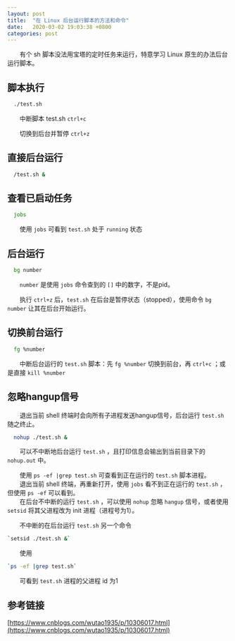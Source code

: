 ```yaml
---
layout: post
title:  "在 Linux 后台运行脚本的方法和命令"
date:   2020-03-02 19:03:38 +0800
categories: post
---
```


　　有个 sh 脚本没法用宝塔的定时任务来运行，特意学习 Linux 原生的办法后台运行脚本。

## 脚本执行
```sh
  ./test.sh
```
　　中断脚本 test.sh `ctrl+c`

　　切换到后台并暂停 `ctrl+z`

## 直接后台运行
```sh
  /test.sh &
```

## 查看已启动任务
```sh
  jobs
```
　　使用 `jobs` 可看到 `test.sh` 处于 `running` 状态

## 后台运行
```sh
  bg number
```
　　`number` 是使用 `jobs` 命令查到的 `[]` 中的数字，不是pid。

　　执行 `ctrl+z` 后，`test.sh` 在后台是暂停状态（stopped），使用命令 `bg number` 让其在后台开始运行。

## 切换前台运行
```sh
  fg %number
```
　　中断后台运行的 `test.sh` 脚本：先 `fg %number` 切换到前台，再 `ctrl+c` ；或是直接 `kill %number`

## 忽略hangup信号
　　退出当前 shell 终端时会向所有子进程发送hangup信号，后台运行 `test.sh` 随之终止。
```sh
  nohup ./test.sh &
```
　　可以不中断地后台运行 `test.sh` ，且打印信息会输出到当前目录下的 `nohup.out` 中。

　　使用 `ps -ef |grep test.sh` 可查看到正在运行的 `test.sh` 脚本进程。<br>
　　退出当前 shell 终端，再重新打开，使用 `jobs` 看不到正在运行的 `test.sh` ，但使用 `ps -ef` 可以看到。<br>
　　在后台不中断的运行 `test.sh` ，可以使用 `nohup` 忽略 `hangup` 信号，或者使用 `setsid` 将其父进程改为 init 进程（进程号为1）。

　　不中断的在后台运行 `test.sh` 另一个命令
```sh
`setsid ./test.sh &`
```
　　使用
```sh
`ps -ef |grep test.sh`
```
　　可看到 `test.sh` 进程的父进程 id 为1

## 参考链接
[https://www.cnblogs.com/wutao1935/p/10306017.html](https://www.cnblogs.com/wutao1935/p/10306017.html)